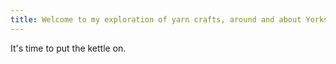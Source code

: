 ```yaml
---
title: Welcome to my exploration of yarn crafts, around and about Yorkshire
---
```

It's time to put the kettle on.
